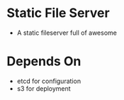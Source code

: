 
Static File Server
============

- A static fileserver full of awesome

Depends On
==========

- etcd for configuration
- s3 for deployment
